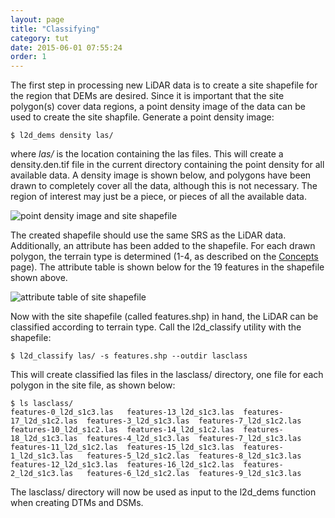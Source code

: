 ```yaml
---
layout: page
title: "Classifying"
category: tut
date: 2015-06-01 07:55:24
order: 1
---
```


The first step in processing new LiDAR data is to create a site shapefile for the region that DEMs are desired.  Since it is important that the site polygon(s) cover data regions, a point density image of the data can be used to create the site shapfile.  Generate a point density image:

	$ l2d_dems density las/

where *las/* is the location containing the las files.  This will create a density.den.tif file in the current directory containing the point density for all available data.  A density image is shown below, and polygons have been drawn to completely cover all the data, although this is not necessary. The region of interest may just be a piece, or pieces of all the available data.

![point density image and site shapefile](/lidar2dems/assets/site-1.png)

The created shapefile should use the same SRS as the LiDAR data.  Additionally, an attribute has been added to the shapefile. For each drawn polygon, the terrain type is determined (1-4, as described on the [Concepts](concepts) page). The attribute table is shown below for the 19 features in the shapefile shown above.

![attribute table of site shapefile](/lidar2dems/assets/site-2.png)

Now with the site shapefile (called features.shp) in hand, the LiDAR can be classified according to terrain type.  Call the l2d_classify utility with the shapefile:

	$ l2d_classify las/ -s features.shp --outdir lasclass

This will create classified las files in the lasclass/ directory, one file for each polygon in the site file, as shown below:

~~~
$ ls lasclass/
features-0_l2d_s1c3.las   features-13_l2d_s1c3.las  features-17_l2d_s1c2.las  features-3_l2d_s1c3.las  features-7_l2d_s1c2.las
features-10_l2d_s1c2.las  features-14_l2d_s1c2.las  features-18_l2d_s1c3.las  features-4_l2d_s1c3.las  features-7_l2d_s1c3.las
features-11_l2d_s1c2.las  features-15_l2d_s1c3.las  features-1_l2d_s1c3.las   features-5_l2d_s1c2.las  features-8_l2d_s1c3.las
features-12_l2d_s1c3.las  features-16_l2d_s1c2.las  features-2_l2d_s1c3.las   features-6_l2d_s1c2.las  features-9_l2d_s1c3.las
~~~

The lasclass/ directory will now be used as input to the l2d_dems function when creating DTMs and DSMs.
